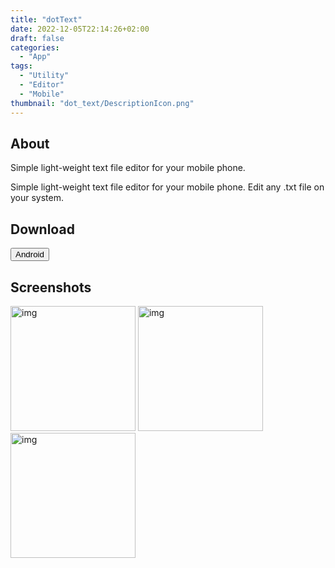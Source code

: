 ```yaml
---
title: "dotText"
date: 2022-12-05T22:14:26+02:00
draft: false
categories:
  - "App"
tags:
  - "Utility"
  - "Editor"
  - "Mobile"
thumbnail: "dot_text/DescriptionIcon.png"
---
```


## About

Simple light-weight text file editor for your mobile phone.

Simple light-weight text file editor for your mobile phone. Edit any .txt file on your system.

## Download

<button onclick="location.href='https://play.google.com/store/apps/details?id=com.ShwaikaGames.TextEditor'" type="button">
        Android</button>

## Screenshots

<img src="/dot_text/Screenshot01.jpeg" alt="img" width="200"/>
<img src="/dot_text/Screenshot02.jpeg" alt="img" width="200"/>
<img src="/dot_text/Screenshot03.jpeg" alt="img" width="200"/>